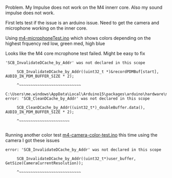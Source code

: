 Problem. My Impulse does not work on the M4 innerr core. Also my sound impulse does not work.

First lets test if the issue is an arduino issue. Need to get the camera and microphone working on the inner core.

Using [m4-microphoneTest.ino](m4-microphoneTest.ino) which shows colors depending on the highest frquency red low, green med, high blue


Looks like the M4 core mcrophone test failed. Might be easy to fix

```
'SCB_InvalidateDCache_by_Addr' was not declared in this scope

     SCB_InvalidateDCache_by_Addr((uint32_t *)&recordPDMBuf[start], AUDIO_IN_PDM_BUFFER_SIZE * 2);

     ^~~~~~~~~~~~~~~~~~~~~~~~~~~~

C:\Users\me.windows\AppData\Local\Arduino15\packages\arduino\hardware\mbed\1.3.1\libraries\PDM\src\stm32\PDM.cpp:142:5: error: 'SCB_CleanDCache_by_Addr' was not declared in this scope

     SCB_CleanDCache_by_Addr((uint32_t*)_doubleBuffer.data(), AUDIO_IN_PDM_BUFFER_SIZE * 2);

     ^~~~~~~~~~~~~~~~~~~~~~~


```



Running another color test [m4-camera-color-test.ino](m4-camera-color-test.ino) this time using the camera I got these issues

```
error: 'SCB_InvalidateDCache_by_Addr' was not declared in this scope

     SCB_InvalidateDCache_by_Addr((uint32_t*)user_buffer, GetSize(CameraCurrentResolution));

     ^~~~~~~~~~~~~~~~~~~~~~~~~~~~
```





